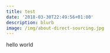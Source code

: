 ```yaml
---
title: test
date: '2018-03-30T22:49:56+01:00'
description: blurb
image: /img/about-direct-sourcing.jpg
---
```

hello world

